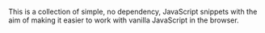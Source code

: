 This is a collection of simple, no dependency, JavaScript snippets with the aim
of making it easier to work with vanilla JavaScript in the browser.